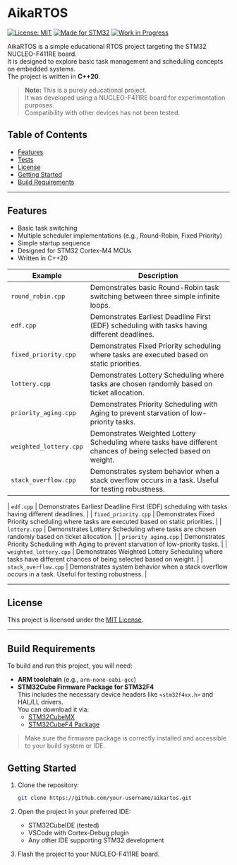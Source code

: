 # AikaRTOS

[![License: MIT](https://img.shields.io/badge/License-MIT-yellow.svg)](LICENSE)
[![Made for STM32](https://img.shields.io/badge/Platform-STM32-blue.svg)](#)
[![Work in Progress](https://img.shields.io/badge/Status-Work%20in%20Progress-orange)](#)

AikaRTOS is a simple educational RTOS project targeting the STM32 NUCLEO-F411RE board.  
It is designed to explore basic task management and scheduling concepts on embedded systems.  
The project is written in **C++20**.

> **Note:** This is a purely educational project.  
> It was developed using a NUCLEO-F411RE board for experimentation purposes.  
> Compatibility with other devices has not been tested.

## Table of Contents
- [Features](#features)
- [Tests](#tests)
- [License](#license)
- [Getting Started](#getting-started)
- [Build Requirements](#build-requirements)

---

## Features

- Basic task switching
- Multiple scheduler implementations (e.g., Round-Robin, Fixed Priority)
- Simple startup sequence
- Designed for STM32 Cortex-M4 MCUs
- Written in C++20

| Example                  | Description                                                                 |
|--------------------------|-----------------------------------------------------------------------------|
| `round_robin.cpp`        | Demonstrates basic Round-Robin task switching between three simple infinite loops. |
| `edf.cpp`                | Demonstrates Earliest Deadline First (EDF) scheduling with tasks having different deadlines. |
| `fixed_priority.cpp`     | Demonstrates Fixed Priority scheduling where tasks are executed based on static priorities. |
| `lottery.cpp`            | Demonstrates Lottery Scheduling where tasks are chosen randomly based on ticket allocation. |
| `priority_aging.cpp`     | Demonstrates Priority Scheduling with Aging to prevent starvation of low-priority tasks. |
| `weighted_lottery.cpp`   | Demonstrates Weighted Lottery Scheduling where tasks have different chances of being selected based on weight. |
| `stack_overflow.cpp`     | Demonstrates system behavior when a stack overflow occurs in a task. Useful for testing robustness. |

| `edf.cpp`                | Demonstrates Earliest Deadline First (EDF) scheduling with tasks having different deadlines. |
| `fixed_priority.cpp`     | Demonstrates Fixed Priority scheduling where tasks are executed based on static priorities. |
| `lottery.cpp`            | Demonstrates Lottery Scheduling where tasks are chosen randomly based on ticket allocation. |
| `priority_aging.cpp`     | Demonstrates Priority Scheduling with Aging to prevent starvation of low-priority tasks. |
| `weighted_lottery.cpp`   | Demonstrates Weighted Lottery Scheduling where tasks have different chances of being selected based on weight. |
| `stack_overflow.cpp`     | Demonstrates system behavior when a stack overflow occurs in a task. Useful for testing robustness. |


---

## License

This project is licensed under the [MIT License](LICENSE).

---

## Build Requirements

To build and run this project, you will need:

- **ARM toolchain** (e.g., `arm-none-eabi-gcc`)
- **STM32Cube Firmware Package for STM32F4**  
  This includes the necessary device headers like `<stm32f4xx.h>` and HAL/LL drivers.  
  You can download it via:
  - [STM32CubeMX](https://www.st.com/en/development-tools/stm32cubemx.html)
  - [STM32CubeF4 Package](https://www.st.com/en/embedded-software/stm32cubef4.html)

> Make sure the firmware package is correctly installed and accessible to your build system or IDE.

## Getting Started

1. Clone the repository:

   ```bash
   git clone https://github.com/your-username/aikartos.git
   ```

2. Open the project in your preferred IDE:

   * STM32CubeIDE (tested)
   * VSCode with Cortex-Debug plugin
   * Any other IDE supporting STM32 development

3. Flash the project to your NUCLEO-F411RE board.


